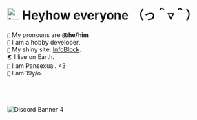 # <img src="https://user-images.githubusercontent.com/1303154/88677602-1635ba80-d120-11ea-84d8-d263ba5fc3c0.gif" width="28px" alt="hi"> **Heyhow everyone** （っ＾▿＾）

`💖` My pronouns are **@he/him** <br />
`📜` I am a hobby developer. <br>
`🔗` My shiny site: [InfoBlock](http://148.251.92.133). <br>
`🌏` I live on Earth. <br>
`💜` I am Pansexual. &lt;3 <br />
`🎉` I am 19y/o. <br>
<br />
<br />
<br />
<br />
![Discord Banner 4](https://discordapp.com/api/guilds/611886244925931531/widget.png?style=banner4)
